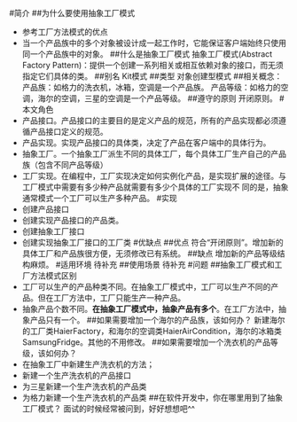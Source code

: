#简介
##为什么要使用抽象工厂模式
- 参考工厂方法模式的优点
- 当一个产品族中的多个对象被设计成一起工作时，它能保证客户端始终只使用同一个产品族中的对象。
##什么是抽象工厂模式
抽象工厂模式(Abstract Factory Pattern)：提供一个创建一系列相关或相互依赖对象的接口，而无须指定它们具体的类。
##别名
Kit模式
##类型
对象创建型模式
##相关概念：
产品族：如格力的洗衣机，冰箱，空调是一个产品族。
产品等级：如格力的空调，海尔的空调，三星的空调是一个产品等级。
##遵守的原则
开闭原则。
#本文角色
- 产品接口。产品接口的主要目的是定义产品的规范，所有的产品实现都必须遵循产品接口定义的规范。
- 产品实现。实现产品接口的具体类，决定了产品在客户端中的具体行为。
- 抽象工厂。一个抽象工厂派生不同的具体工厂，每个具体工厂生产自己的产品族（包含不同产品等级）
- 工厂实现。在编程中，工厂实现决定如何实例化产品，是实现扩展的途径。与工厂模式中需要有多少种产品就需要有多少个具体的工厂实现不
    同的是，抽象通常模式一个工厂可以生产多种产品。
#实现
- 创建产品接口
- 创建实现产品接口的产品类。
- 创建抽象工厂接口
- 创建实现抽象工厂接口的工厂类
#优缺点
##优点 
符合“开闭原则”。增加新的具体工厂和产品族很方便，无须修改已有系统。
##缺点 
增加新的产品等级结构麻烦。
#适用环境
待补充
##使用场景
待补充
#问题
##抽象工厂模式和工厂方法模式区别
- 工厂可以生产的产品种类不同。在抽象工厂模式中，工厂可以生产不同的产品。但在工厂方法中，工厂只能生产一种产品。
- 抽象产品个数不同。**在抽象工厂模式中，抽象产品有多个**。在工厂方法中，抽象产品只有一个。
##如果需要增加一个海尔的产品族，该如何办？
新建海尔的工厂类HaierFactory，和海尔的空调类HaierAirCondition，海尔的冰箱类SamsungFridge。其他的不用修改。
##如果需要增加一个洗衣机的产品等级，该如何办？
- 在抽象工厂中新建生产洗衣机的方法；
- 新建一个生产洗衣机的产品接口
- 为三星新建一个生产洗衣机的产品类
- 为格力新建一个生产洗衣机的产品类
##在软件开发中，你在哪里用到了抽象工厂模式？ 
面试的时候经常被问到，好好想想吧^^